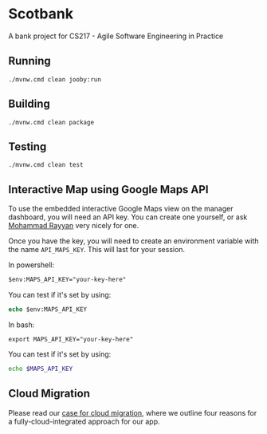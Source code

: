 # Scotbank 

A bank project for CS217 - Agile Software Engineering in Practice

## Running

    ./mvnw.cmd clean jooby:run

## Building

    ./mvnw.cmd clean package

## Testing

    ./mvnw.cmd clean test 

## Interactive Map using Google Maps API
To use the embedded interactive Google Maps view on the manager dashboard, you will need an API key. You can create one
yourself, or ask [Mohammad Rayyan](mailto:mohammad.adhoni.2023@uni.strath.ac.uk) very nicely for one.

Once you have the key, you will need to create an environment variable with the name `API_MAPS_KEY`. This will last for 
your session.

In powershell:
```ps
$env:MAPS_API_KEY="your-key-here"
```
You can test if it's set by using:
```ps
echo $env:MAPS_API_KEY
```

In bash:
```
export MAPS_API_KEY="your-key-here"
```
You can test if it's set by using:
```bash
echo $MAPS_API_KEY
```

## Cloud Migration
Please read our [case for cloud migration](cloudproposal.pdf), where we outline four reasons for a fully-cloud-integrated approach for our app.
